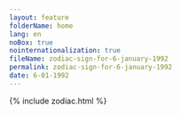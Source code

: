 ```yaml
---
layout: feature
folderName: home
lang: en
noBox: true
nointernationalization: true
fileName: zodiac-sign-for-6-january-1992
permalink: zodiac-sign-for-6-january-1992
date: 6-01-1992
---
```

{% include zodiac.html %}
